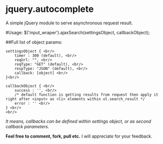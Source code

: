 # jquery.autocomplete

A simple jQuery module to serve asynchronous request result.

#Usage:
$('input_wraper').ajaxSearch(settingsObject, callbackObject);

##Full list of object params:
```
settingsObject { <br/>
	timer : 300 (default), <br/> 
	reqUrl: "", <br/>
	reqType: "GET" (default), <br/>
	respType: "JSON" (default), <br/>
	callback: [object] <br/>
}<br/>

callbackObject { <br/>
	success : '', <br/> 
	/* default function is getting results from request then apply it right after <input> as <li> elements within ul.search_result */
	error : '' <br/>
} <br/>
<br/>
```
*It means, callbacks can be defined within settings object, or as second callback parameters.*

**Feel free to comment, fork, pull etc.**
I will appreciate for your feedback.
